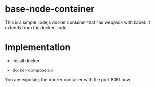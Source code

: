# base-node-container

This is a simple nodejs docker container that has webpack with babel. It extends from the docker-node.

# Implementation

- Install docker

- docker-compose up

You are exposing the docker container with the port 8081 now
